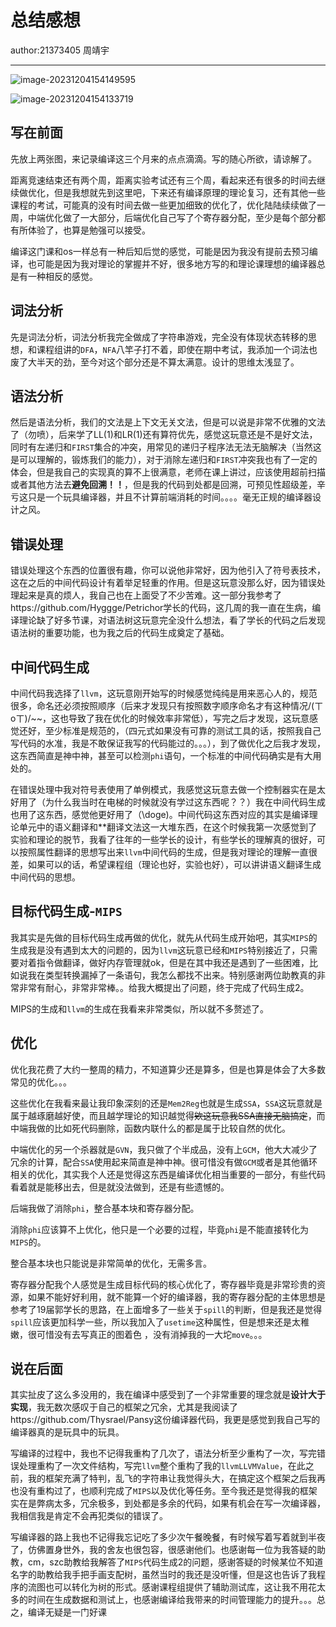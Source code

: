 # 总结感想

author:21373405 周靖宇

---

![image-20231204154149595](C:\Users\dell\AppData\Roaming\Typora\typora-LLVMUser-images\image-20231204154149595.png)

![image-20231204154133719](C:\Users\dell\AppData\Roaming\Typora\typora-LLVMUser-images\image-20231204154133719.png)

## 写在前面

先放上两张图，来记录编译这三个月来的点点滴滴。写的随心所欲，请谅解了。

距离竞速结束还有两个周，距离实验考试还有三个周，看起来还有很多的时间去继续做优化，但是我想就先到这里吧，下来还有编译原理的理论复习，还有其他一些课程的考试，可能真的没有时间去做一些更加细致的优化了，优化陆陆续续做了一周，中端优化做了一大部分，后端优化自己写了个寄存器分配，至少是每个部分都有所体验了，也算是勉强可以接受。

编译这门课和os一样总有一种后知后觉的感觉，可能是因为我没有提前去预习编译，也可能是因为我对理论的掌握并不好，很多地方写的和理论课理想的编译器总是有一种相反的感觉。

## 词法分析

先是词法分析，词法分析我完全做成了字符串游戏，完全没有体现状态转移的思想，和课程组讲的`DFA`，`NFA`八竿子打不着，即使在期中考试，我添加一个词法也废了大半天的劲，至今对这个部分还是不算太满意。设计的思维太浅显了。

## 语法分析

然后是语法分析，我们的文法是上下文无关文法，但是可以说是非常不优雅的文法了（勿喷），后来学了LL(1)和LR(1)还有算符优先，感觉这玩意还是不是好文法，同时有左递归和`FIRST`集合的冲突，用常见的递归子程序法无法无脑解决（当然这是可以理解的，锻炼我们的能力），对于消除左递归和`FIRST`冲突我也有了一定的体会，但是我自己的实现真的算不上很满意，老师在课上讲过，应该使用超前扫描或者其他方法去**避免回溯！！**，但是我的代码到处都是回溯，可预见性超级差，辛亏这只是一个玩具编译器，并且不计算前端消耗的时间。。。。毫无正规的编译器设计之风。

## 错误处理

错误处理这个东西的位置很有趣，你可以说他非常好，因为他引入了符号表技术，这在之后的中间代码设计有着举足轻重的作用。但是这玩意没那么好，因为错误处理起来是真的烦人，我自己也在上面受了不少苦难。这一部分我参考了https://github.com/Hyggge/Petrichor学长的代码，这几周的我一直在生病，编译理论缺了好多节课，对语法树这玩意完全没什么想法，看了学长的代码之后发现语法树的重要功能，也为我之后的代码生成奠定了基础。

## 中间代码生成

中间代码我选择了`llvm`，这玩意刚开始写的时候感觉纯纯是用来恶心人的，规范很多，命名还必须按照顺序（后来才发现只有按照数字顺序命名才有这种情况/(ㄒoㄒ)/~~，这也导致了我在优化的时候效率非常低），写完之后才发现，这玩意感觉还好，至少标准是规范的，（四元式如果没有可靠的测试工具的话，按照我自己写代码的水准，我是不敢保证我写的代码能过的。。。），到了做优化之后我才发现，这东西简直是神中神，甚至可以检测`phi`语句，一个标准的中间代码确实是有大用处的。

在错误处理中我对符号表使用了单例模式，我感觉这玩意去做一个控制器实在是太好用了（为什么我当时在电梯的时候就没有学过这东西呢？？）我在中间代码生成也用了这东西，感觉他更好用了（\doge)。中间代码这东西对应的其实是编译理论单元中的语义翻译和**翻译文法这一大堆东西，在这个时候我第一次感觉到了实验和理论的脱节，我看了往年的一些学长的设计，有些学长的理解真的很好，可以按照属性翻译的思想写出来`llvm`中间代码的生成，但是我对理论的理解一直很差，如果可以的话，希望课程组（理论也好，实验也好），可以讲讲语义翻译生成中间代码的思想。

## 目标代码生成-`MIPS`

我其实是先做的目标代码生成再做的优化，就先从代码生成开始吧，其实`MIPS`的生成我是没有遇到太大的问题的，因为`llvm`这玩意已经和`MIPS`特别接近了，只需要对着指令做翻译，做好内存管理就ok，但是在其中我还是遇到了一些困难，比如说我在类型转换漏掉了一条语句，我怎么都找不出来。特别感谢两位助教真的非常非常有耐心，非常非常棒。。给我大概提出了问题，终于完成了代码生成2。

MIPS的生成和`llvm`的生成在我看来非常类似，所以就不多赘述了。

## 优化

优化我花费了大约一整周的精力，不知道算少还是算多，但是也算是体会了大多数常见的优化。。。

这些优化在我看来最让我印象深刻的还是`Mem2Reg`也就是生成`SSA`，`SSA`这玩意就是属于越琢磨越好使，而且越学理论的知识越觉得~~欸这玩意我SSA直接无脑搞定~~，而中端我做的比如死代码删除，函数内联什么的都是属于比较自然的优化。

中端优化的另一个杀器就是`GVN`，我只做了个半成品，没有上`GCM`，他大大减少了冗余的计算，配合`SSA`使用起来简直是神中神。很可惜没有做`GCM`或者是其他循环相关的优化，其实我个人还是觉得这东西是编译优化相当重要的一部分，有些代码看着就是能移出去，但是就没法做到，还是有些遗憾的。

后端我做了消除`phi`，整合基本块和寄存器分配。

消除`phi`应该算不上优化，他只是一个必要的过程，毕竟`phi`是不能直接转化为`MIPS`的。

整合基本块也只能说是非常简单的优化，无需多言。

寄存器分配我个人感觉是生成目标代码的核心优化了，寄存器毕竟是非常珍贵的资源，如果不能好好利用，就不能算一个好的编译器，我的寄存器分配的主体思想是参考了19届郭学长的思路，在上面增多了一些关于`spill`的判断，但是我还是觉得`spill`应该更加科学一些，所以我加入了`usetime`这种属性，但是想来还是太稚嫩，很可惜没有去写真正的图着色 ，没有消掉我的一大坨`move`。。。

## 说在后面

其实扯皮了这么多没用的，我在编译中感受到了一个非常重要的理念就是**设计大于实现**，我无数次感叹于自己的框架之冗余，尤其是我阅读了https://github.com/Thysrael/Pansy这份编译器代码，我更是感觉到我自己写的编译器真的是玩具中的玩具。

写编译的过程中，我也不记得我重构了几次了，语法分析至少重构了一次，写完错误处理重构了一次文件结构，写完`llvm`整个重构了我的`llvmLLVMValue`，在此之前，我的框架充满了特判，乱飞的字符串让我觉得头大，在搞定这个框架之后我再也没有重构过了，也顺利完成了`MIPS`以及优化等任务。至今我还是觉得我的框架实在是弊病太多，冗余极多，到处都是多余的代码，如果有机会在写一次编译器，我相信我是肯定不会再犯类似的错误了。

写编译器的路上我也不记得我忘记吃了多少次午餐晚餐，有时候写着写着就到半夜了，仿佛置身世外，我的舍友也很包容，很感谢他们。也感谢每一位为我答疑的助教，cm，szc助教给我解答了`MIPS`代码生成2的问题，感谢答疑的时候某位不知道名字的助教给我手把手画支配树，虽然当时的我还是没听懂，但是这也告诉了我程序的流图也可以转化为树的形式。感谢课程组提供了辅助测试库，这让我不用花太多的时间在生成数据和测试上，也感谢编译给我带来的时间管理能力的提升。。。总之，编译无疑是一门好课
